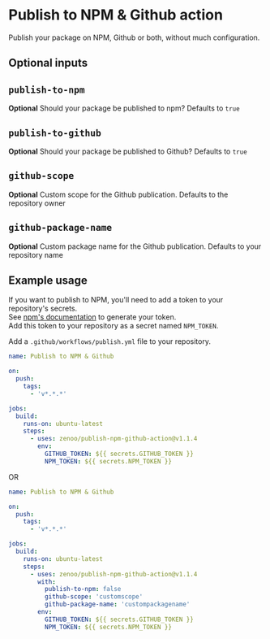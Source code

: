 # Publish to NPM & Github action

Publish your package on NPM, Github or both, without much configuration.

## Optional inputs

## `publish-to-npm`

**Optional** Should your package be published to npm? Defaults to `true`

## `publish-to-github`

**Optional** Should your package be published to Github? Defaults to `true`

## `github-scope`

**Optional** Custom scope for the Github publication. Defaults to the repository owner

## `github-package-name`

**Optional** Custom package name for the Github publication. Defaults to your repository name


## Example usage

If you want to publish to NPM, you'll need to add a token to your repository's secrets.  
See [npm's documentation](https://docs.npmjs.com/creating-and-viewing-access-tokens) to generate your token.  
Add this token to your repository as a secret named `NPM_TOKEN`.

Add a `.github/workflows/publish.yml` file to your repository.

```yml
name: Publish to NPM & Github

on:
  push:
    tags:
      - 'v*.*.*'

jobs:
  build:
    runs-on: ubuntu-latest
    steps:
      - uses: zenoo/publish-npm-github-action@v1.1.4
        env:
          GITHUB_TOKEN: ${{ secrets.GITHUB_TOKEN }}
          NPM_TOKEN: ${{ secrets.NPM_TOKEN }}
```

OR

```yml
name: Publish to NPM & Github

on:
  push:
    tags: 
      - 'v*.*.*'

jobs:
  build:
    runs-on: ubuntu-latest
    steps:
      - uses: zenoo/publish-npm-github-action@v1.1.4
        with:
          publish-to-npm: false
          github-scope: 'customscope'
          github-package-name: 'custompackagename'
        env:
          GITHUB_TOKEN: ${{ secrets.GITHUB_TOKEN }}
          NPM_TOKEN: ${{ secrets.NPM_TOKEN }}
```
